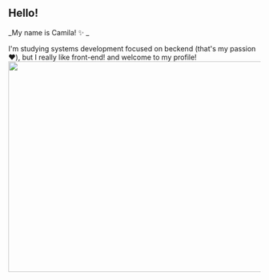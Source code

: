 ## Hello!
_My name is Camila! :sparkles: _

I'm studying systems development focused on beckend (that's my passion :hearts:),
but I really like front-end! and welcome to my profile!
<img src="https://user-images.githubusercontent.com/104470422/179425803-f95141ff-6845-4592-bdfe-006205df37b5.gif" width="520" height="420" />
